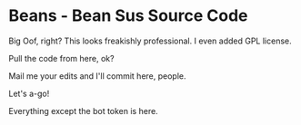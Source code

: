 # Beans - Bean Sus Source Code

Big Oof, right? This looks freakishly professional. I even added GPL license.

Pull the code from here, ok?

Mail me your edits and I'll commit here, people.

Let's a-go!

Everything except the bot token is here.
